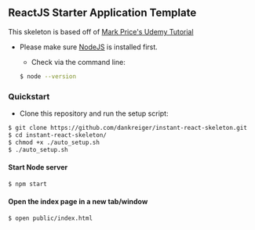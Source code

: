 ## ReactJS Starter Application Template
This skeleton is based off of [Mark Price's Udemy Tutorial](https://www.udemy.com/react-flux/learn)




- Please make sure <a href="https://nodejs.org/">NodeJS</a> is installed first.

  - Check via the command line:
  ```bash
  $ node --version
  ```



### Quickstart
- Clone this repository and run the setup script:
```bash
$ git clone https://github.com/dankreiger/instant-react-skeleton.git
$ cd instant-react-skeleton/
$ chmod +x ./auto_setup.sh
$ ./auto_setup.sh
```

#### Start Node server
  ```bash
  $ npm start
  ```

#### Open the index page in a new tab/window
  ```bash
  $ open public/index.html
  ```




